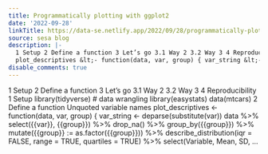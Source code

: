 ```yaml
---
title: Programmatically plotting with ggplot2
date: '2022-09-28'
linkTitle: https://data-se.netlify.app/2022/09/28/programmatically-plotting-with-ggplot2/
source: sesa blog
description: |-
  1 Setup 2 Define a function 3 Let’s go 3.1 Way 2 3.2 Way 3 4 Reproducibility 1 Setup library(tidyverse) # data wrangling library(easystats) data(mtcars) 2 Define a function Unquoted variable names
  plot_descriptives &lt;- function(data, var, group) { var_string &lt;- deparse(substitute(var)) data %&gt;% select({{var}}, {{group}}) %&gt;% drop_na() %&gt;% group_by({{group}}) %&gt;% mutate({{group}} := as.factor({{group}})) %&gt;% describe_distribution(iqr = FALSE, range = TRUE, quartiles = TRUE) %&gt;% select(Variable, Mean, SD, ...
disable_comments: true
---
```

1 Setup 2 Define a function 3 Let’s go 3.1 Way 2 3.2 Way 3 4 Reproducibility 1 Setup library(tidyverse) # data wrangling library(easystats) data(mtcars) 2 Define a function Unquoted variable names
plot_descriptives &lt;- function(data, var, group) { var_string &lt;- deparse(substitute(var)) data %&gt;% select({{var}}, {{group}}) %&gt;% drop_na() %&gt;% group_by({{group}}) %&gt;% mutate({{group}} := as.factor({{group}})) %&gt;% describe_distribution(iqr = FALSE, range = TRUE, quartiles = TRUE) %&gt;% select(Variable, Mean, SD, ...